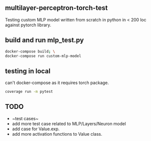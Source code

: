 ## multilayer-perceptron-torch-test

Testing custom MLP model written from scratch in python in < 200 loc against pytorch library.

## build and run mlp_test.py
```bash
docker-compose build; \
docker-compose run custom-mlp-model
```
## testing in local
can't docker-compose as it requires torch package.
```bash
coverage run -m pytest
```

## TODO
- ~test cases~
- add more test case related to MLP/Layers/Neuron model
- add case for Value.exp.
- add more activation functions to Value class.
